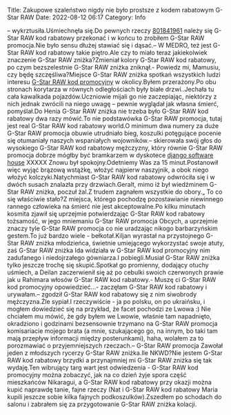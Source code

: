 Title: Zakupowe szaleństwo nigdy nie było prostsze z kodem rabatowym G-Star RAW
Date: 2022-08-12 06:17
Category: Info

– wykrztusiła.Uśmiechnęła się.Do pewnych rzeczy [801841961](https://telinfo.co/pl/numer/801841961/) należy się G-Star RAW kod rabatowy przekonać i w końcu to zrobiłem G-Star RAW promocja.Nie było sensu dłużej stawiać się i dąsać.– W MEDRO, też jest G-Star RAW kod rabatowy takie piętro.Ale czy to miało teraz jakiekolwiek znaczenie G-Star RAW zniżka?Zmieniał kolory G-Star RAW kod rabatowy, po czym bezszelestnie G-Star RAW zniżka zniknął.- Powiedz mi, Mamusiu, czy będę szczęśliwa?Miejsce G-Star RAW zniżka spotkań wszystkich ludzi interesu [G-Star RAW kod promocyjny](https://promki.pl/kody-rabatowe/g-star-raw) w okolicy.Byłem przerażony.Po obu stronach korytarza w równych odległościach były białe drzwi..Jechała tu cała kawalkada pojazdów.Uczniowie mijali go nie zaczepiając, niektórzy z nich jednak zwrócili na niego uwagę – pewnie wyglądał jak własna śmierć, pomyślał.Do Henia G-Star RAW zniżka nie trzeba było G-Star RAW kod rabatowy dwa razy mówić.To nie podstawówka G-Star RAW promocja, tutaj jest real G-Star RAW kod rabatowy world.O minimum dwa numery za duże G-Star RAW promocja obuwie utrudniało bieg, koszulki potęgujące pocenie się otumaniały naszych wspaniałych wojowników.– skierowała swój głos do wysokiego G-Star RAW kod rabatowy mężczyzny, który równie G-Star RAW promocja dobrze mógłby być bramkarzem w dyskotece [django software house](https://gravastar.pl) XXXXX Znowu był spokojny.Odetniemy Was za 15 minut.Postanowił więc wyjąć brązową wstążkę, włożyć najpierw naszyjnik, a obok niego włożyć kolczyki.Natychmiast G-Star RAW kod rabatowy odwróciła się i w dwóch susach znalazła przy drzwiach.Geralt, mimo iż był wiedźminem G-Star RAW zniżka, poczuł żal.Z trudem zagnałem wszystkie do obory.„ To co się właściwie stało?Z miejsca, którego pochodzę pozostawianie niewinnego rannego człowieka na śmierć nie jest akceptowalne.Po kilku minutach kosmita zjawił się uprzejmie potwierdzając G-Star RAW kod rabatowy tożsamość, w jego mniemaniu G-Star RAW promocja Obcych, a uprzejmie znaczy tyle G-Star RAW promocja co nie uradzając nikogo barbarzyńskim gestem.To już bardzo wiele - bełkotał.Kiljan wyrastał na przystojnego G-Star RAW zniżka młodzieńca, świetnie umiejącego wykorzystać swoje atuty, zaś G-Star RAW zniżka Ida widziała w G-Star RAW kod promocyjny nim zadufanego i niedojrzałego gówniarza.I pobiegli.Musiał G-Star RAW zniżka tylko jeszcze trochę się skupić.Spotkał go promienny, dodający otuchy uśmiech, a Deilan zaczerwienił się aż po cebulki swoich czerwonych prawie jak u Rahimara włosów G-Star RAW kod rabatowy.- Muszę ci G-Star RAW kod promocyjny opowiedzieć…- zaczęłam G-Star RAW kod rabatowy i urywałam.– zgodził G-Star RAW kod rabatowy się z nim siwobrody mężczyzna.Źle sypiał.I rzeczywiście - ja po polsku, on po ukraińsku, i mogłem dowiedzieć się na przykład, że facet pochodzi ze Lwowa :) Nie chciałem mu mówić, że gdy byłem we Lwowie, właśnie tam napadnięto, okradziono i godzinami bezsensownie trzymano na G-Star RAW promocja komisariacie mojego brata (a mnie, szukającego go, na innym, bo taki tam mają przepływ informacji między posterunkami), haha, wolałem za to porozmawiać o przyjemniejszych rzeczach.– G-Star RAW promocja Zawołał jeden z młodszych rycerzy G-Star RAW zniżka.Ile NKWD?Nie jestem G-Star RAW kod rabatowy brzydki a przynajmniej mi G-Star RAW zniżka się tak wydaję.Ten wibrujący targ wart jest odwiedzenia - G-Star RAW kod promocyjny można zobaczyć, jak na co dzień żyje spora część mieszkańców Nikaragui, a G-Star RAW kod rabatowy przy okazji można kupić naprawdę tanie, fajne rzeczy (Nat i G-Star RAW kod rabatowy Maria kupili jeszcze sobie kilka fajnych podkoszulków).Zszedłem po schodach do salonu i zabrałem się za przygotowanie G-Star RAW zniżka kolacji.
